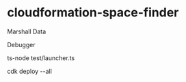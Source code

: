# cloudformation-space-finder


Marshall Data

Debugger

ts-node test/launcher.ts


cdk deploy --all